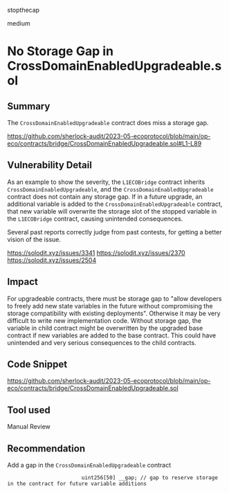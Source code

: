 stopthecap

medium

# No Storage Gap in CrossDomainEnabledUpgradeable.sol

## Summary
The `CrossDomainEnabledUpgradeable` contract does miss a storage gap. 

https://github.com/sherlock-audit/2023-05-ecoprotocol/blob/main/op-eco/contracts/bridge/CrossDomainEnabledUpgradeable.sol#L1-L89

## Vulnerability Detail

As an example to show the severity, the `L1ECOBridge` contract inherits `CrossDomainEnabledUpgradeable`, and the `CrossDomainEnabledUpgradeable` contract does not contain any storage gap. If in a future upgrade, an additional variable is added to the `CrossDomainEnabledUpgradeable` contract, that new variable will overwrite the storage slot of the stopped variable in the `L1ECOBridge` contract, causing unintended consequences.

Several past reports correctly judge from past contests, for getting a better vision of the issue.

https://solodit.xyz/issues/3341
https://solodit.xyz/issues/2370
https://solodit.xyz/issues/2504

## Impact

For upgradeable contracts, there must be storage gap to "allow developers to freely add new state variables in the future without compromising the storage compatibility with existing deployments". Otherwise it may be very difficult to write new implementation code. Without storage gap, the variable in child contract might be overwritten by the upgraded base contract if new variables are added to the base contract. This could have unintended and very serious consequences to the child contracts.

## Code Snippet
https://github.com/sherlock-audit/2023-05-ecoprotocol/blob/main/op-eco/contracts/bridge/CrossDomainEnabledUpgradeable.sol

## Tool used

Manual Review

## Recommendation
Add a gap in the `CrossDomainEnabledUpgradeable` contract

                            uint256[50] __gap; // gap to reserve storage in the contract for future variable additions